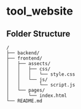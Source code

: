 # tool_website

## Folder Structure

```
/
├── backend/
├── frontend/
│   ├── assects/
│   │   ├── css/
│   │   │   └── style.css
│   │   └── js/
│   │       └── script.js
│   └── pages/
│       └── index.html
└── README.md
```